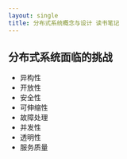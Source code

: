```yaml
---
layout: single
title: 分布式系统概念与设计 读书笔记
---
```


## 分布式系统面临的挑战
* 异构性
* 开放性
* 安全性
* 可伸缩性
* 故障处理
* 并发性
* 透明性
* 服务质量